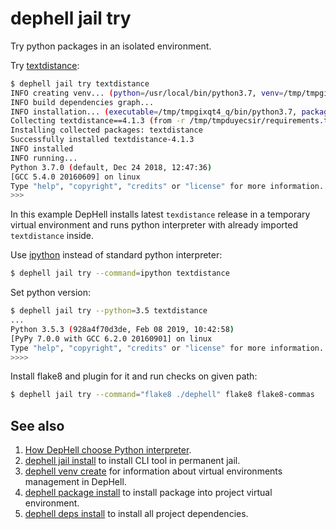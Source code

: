 # dephell jail try

Try python packages in an isolated environment.

Try [textdistance](https://github.com/orsinium/textdistance):

```bash
$ dephell jail try textdistance
INFO creating venv... (python=/usr/local/bin/python3.7, venv=/tmp/tmpgixqt4_q)
INFO build dependencies graph...
INFO installation... (executable=/tmp/tmpgixqt4_q/bin/python3.7, packages=1)
Collecting textdistance==4.1.3 (from -r /tmp/tmpduyecsir/requirements.txt (line 2))
Installing collected packages: textdistance
Successfully installed textdistance-4.1.3
INFO installed
INFO running...
Python 3.7.0 (default, Dec 24 2018, 12:47:36)
[GCC 5.4.0 20160609] on linux
Type "help", "copyright", "credits" or "license" for more information.
>>>
```

In this example DepHell installs latest `texdistance` release in a temporary virtual environment and runs python interpreter with already imported `textdistance` inside.

Use [ipython](https://ipython.org/) instead of standard python interpreter:

```bash
$ dephell jail try --command=ipython textdistance
```

Set python version:

```bash
$ dephell jail try --python=3.5 textdistance
...
Python 3.5.3 (928a4f70d3de, Feb 08 2019, 10:42:58)
[PyPy 7.0.0 with GCC 6.2.0 20160901] on linux
Type "help", "copyright", "credits" or "license" for more information.
>>>>
```

Install flake8 and plugin for it and run checks on given path:

```bash
$ dephell jail try --command="flake8 ./dephell" flake8 flake8-commas
```

## See also

1. [How DepHell choose Python interpreter](python-lookup).
1. [dephell jail install](cmd-jail-install) to install CLI tool in permanent jail.
1. [dephell venv create](cmd-venv-create) for information about virtual environments management in DepHell.
1. [dephell package install](cmd-package-install) to install package into project virtual environment.
1. [dephell deps install](cmd-deps-install) to install all project dependencies.
